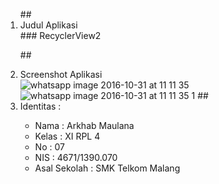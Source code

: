 <ol>
##<li> Judul Aplikasi </li>
### RecyclerView2
 
##<li> Screenshot Aplikasi </li>
![whatsapp image 2016-10-31 at 11 11 35](https://cloud.githubusercontent.com/assets/22089296/20030013/bb1f6fa0-a38e-11e6-9128-67d9ac222f01.jpeg)
![whatsapp image 2016-10-31 at 11 11 35 1](https://cloud.githubusercontent.com/assets/22089296/20030014/bb56556a-a38e-11e6-91fe-cbc95d545178.jpeg)
##<li> Identitas : </li>

<ul>
<li> Nama : Arkhab Maulana </li>
<li> Kelas : XI RPL 4 </li>
<li> No : 07 </li>
<li> NIS : 4671/1390.070 </li>
<li> Asal Sekolah : SMK Telkom Malang </li>
</ul>
